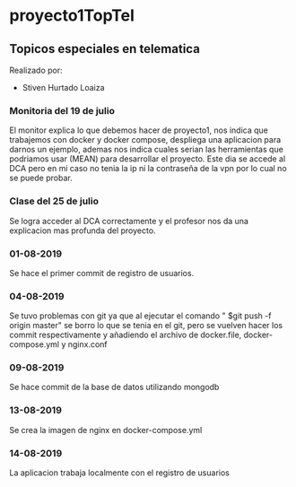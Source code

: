 # proyecto1TopTel

## Topicos especiales en telematica

Realizado por:
- Stiven Hurtado Loaiza

### Monitoria del 19 de julio
El monitor explica lo que debemos hacer de proyecto1, nos indica que trabajemos con docker y docker compose, despliega una aplicacion para darnos un ejemplo, ademas nos indica cuales serian las herramientas que podriamos usar (MEAN) para desarrollar el proyecto.
Este dia se accede al DCA pero en mi caso no tenia la ip ni la contraseña de la vpn por lo cual no se puede probar.

### Clase del 25 de julio
Se logra acceder al DCA correctamente y el profesor nos da una explicacion mas profunda del proyecto.

### 01-08-2019
Se hace el primer commit de registro de usuarios.

### 04-08-2019
Se tuvo problemas con git ya que al ejecutar el comando " $git push -f origin master" se borro lo que se tenia en el git, pero se vuelven hacer los commit respectivamente y añadiendo el archivo de docker.file, docker-compose.yml y nginx.conf

### 09-08-2019
Se hace commit de la base de datos utilizando mongodb

### 13-08-2019
Se crea la imagen de nginx en docker-compose.yml

### 14-08-2019
La aplicacion trabaja localmente con el registro de usuarios 



